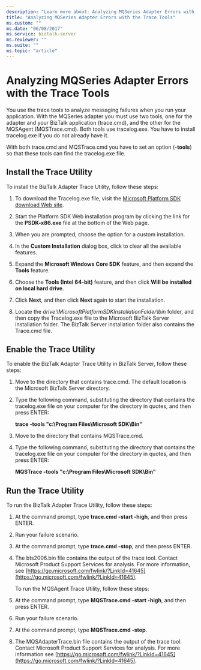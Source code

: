 ```yaml
---
description: "Learn more about: Analyzing MQSeries Adapter Errors with the Trace Tools"
title: "Analyzing MQSeries Adapter Errors with the Trace Tools"
ms.custom: ""
ms.date: "06/08/2017"
ms.service: biztalk-server
ms.reviewer: ""
ms.suite: ""
ms.topic: "article"
---
```

# Analyzing MQSeries Adapter Errors with the Trace Tools
You use the trace tools to analyze messaging failures when you run your application. With the MQSeries adapter you must use two tools, one for the adapter and your BizTalk application (trace.cmd), and the other for the MQSAgent (MQSTrace.cmd). Both tools use tracelog.exe. You have to install tracelog.exe if you do not already have it.

 With both trace.cmd and MQSTrace.cmd you have to set an option (**-tools**) so that these tools can find the tracelog.exe file.

## Install the Trace Utility
 To install the BizTalk Adapter Trace Utility, follow these steps:

1.  To download the Tracelog.exe file, visit the [Microsoft Platform SDK download Web site](https://www.microsoft.com/download/details.aspx?id=14477).

2.  Start the Platform SDK Web installation program by clicking the link for the **PSDK-x86.exe** file at the bottom of the Web page.

3.  When you are prompted, choose the option for a custom installation.

4.  In the **Custom Installation** dialog box, click to clear all the available features.

5.  Expand the **Microsoft Windows Core SDK** feature, and then expand the **Tools** feature.

6.  Choose the **Tools (Intel 64-bit)** feature, and then click **Will be installed on local hard drive**.

7.  Click **Next**, and then click **Next** again to start the installation.

8.  Locate the *drive*:\\*MicrosoftPlatformSDKInstallationFolder\bin* folder, and then copy the Tracelog.exe file to the Microsoft BizTalk Server installation folder. The BizTalk Server installation folder also contains the Trace.cmd file.

## Enable the Trace Utility
 To enable the BizTalk Adapter Trace Utility in BizTalk Server, follow these steps:

1.  Move to the directory that contains trace.cmd. The default location is the Microsoft BizTalk Server directory.

2.  Type the following command, substituting the directory that contains the tracelog.exe file on your computer for the directory in quotes, and then press ENTER:

     **trace -tools "c:\Program Files\Microsoft SDK\Bin"**

3.  Move to the directory that contains MQSTrace.cmd.

4.  Type the following command, substituting the directory that contains the tracelog.exe file on your computer for the directory in quotes, and then press ENTER:

     **MQSTrace -tools "c:\Program Files\Microsoft SDK\Bin"**

## Run the Trace Utility
 To run the BizTalk Adapter Trace Utility, follow these steps:

1. At the command prompt, type **trace.cmd -start -high**, and then press ENTER.

2. Run your failure scenario.

3. At the command prompt, type **trace.cmd -stop**, and then press ENTER.

4. The bts2006.bin file contains the output of the trace tool. Contact Microsoft Product Support Services for analysis. For more information, see [https://go.microsoft.com/fwlink/?LinkId=41645](https://go.microsoft.com/fwlink/?LinkId=41645).

   To run the MQSAgent Trace Utility, follow these steps:

5. At the command prompt, type **MQSTrace.cmd -start -high**, and then press ENTER.

6. Run your failure scenario.

7. At the command prompt, type **MQSTrace.cmd -stop**.

8. The MQSAdapterTrace.bin file contains the output of the trace tool. Contact Microsoft Product Support Services for analysis. For more information see [https://go.microsoft.com/fwlink/?LinkId=41645](https://go.microsoft.com/fwlink/?LinkId=41645).
